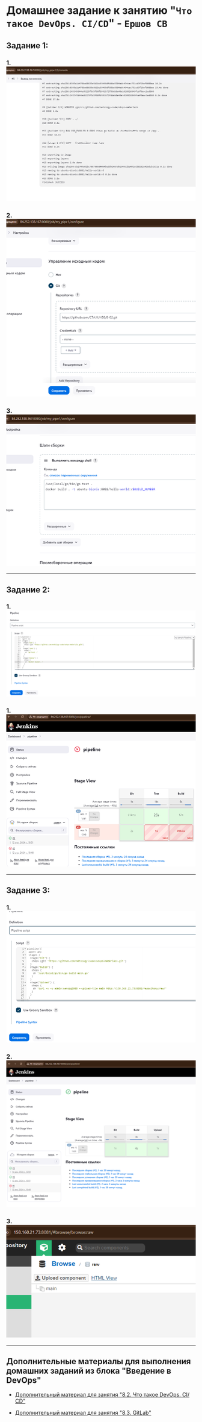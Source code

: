 # Домашнее задание к занятию "`Что такое DevOps. СI/СD`" - `Ершов СВ`

## Задание 1:
### 1. ![Скриншот 1](https://github.com/CTAJIUH58/8-02/blob/main/Task_1-1.png)

### 2. ![Скриншот 2](https://github.com/CTAJIUH58/8-02/blob/main/Task_1-2.png)

### 3. ![Скриншот 3](https://github.com/CTAJIUH58/8-02/blob/main/Task_1-3.png)

------------------------------------------------------------------------------
## Задание 2:
### 1. ![Скриншот 1](https://github.com/CTAJIUH58/8-02/blob/main/Task_2-1.png)

### 1. ![Скриншот 2](https://github.com/CTAJIUH58/8-02/blob/main/Task_2-2.png)
------------------------------------------------------------------------------
## Задание 3:
### 1. ![Скриншот 1](https://github.com/CTAJIUH58/8-02/blob/main/Task_3-1.png)

### 2. ![Скриншот 2](https://github.com/CTAJIUH58/8-02/blob/main/Task_3-2.png)

### 3. ![Скриншот 3](https://github.com/CTAJIUH58/8-02/blob/main/Task_3-3.png)
------------------------------------------------------------------------------

## Дополнительные материалы для выполнения домашних заданий из блока "Введение в DevOps"


- [Дополнительный материал для занятия "8.2. Что такое DevOps. СI/СD"](CICD/8.2-hw.md)

- [Дополнительный материал для занятия "8.3. GitLab"](https://github.com/netology-code/sdvps-materials/tree/main/gitlab)




